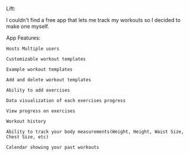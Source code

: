 Lift:

I couldn't find a free app that lets me track my workouts so I decided to make one myself.

App Features:

	Hosts Multiple users
 
	Customizable workout templates
 
	Example workout templates
 
	Add and delete workout templates
 
	Ability to add exercises
 
	Data visualization of each exercises progress
 
	View progress on exercises
 
	Workout history
 
	Ability to track your body measurements(Weight, Height, Waist Size, Chest Size, etc)
 
	Calendar showing your past workouts



